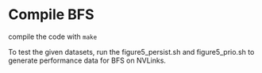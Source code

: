 # Compile BFS
compile the code with `make`

To test the given datasets, run the figure5\_persist.sh and figure5\_prio.sh to generate performance data for BFS on NVLinks.


